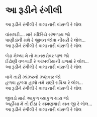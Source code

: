 # આ રૂડીને રંગીલી

આ રૂડીને રંગીલી રે વાલા તારી વાંસળી રે લોલ  

વાંસલડી.... મારે મંદિરિયે સંભળાય જો  
પાણીડાંની મશે રે જીવન જોવા નીસરી રે લોલ...  
આ રૂડીને રંગીલી રે વાલા તારી વાંસળી રે લોલ  

બેડા મેલ્યા મે તો માનસરોવર પાળ જો  
ઈંઢોણી વળગાડી રે આંબલીયાની ડાળમાં રે લોલ...  
આ રૂડીને રંગીલી રે વાલા તારી વાંસળી રે લોલ  

વાગે તારી ઝાંઝરનો ઝણકાર જો  
હળવા હળવા હાલો તમે રાણી રાધિકા રે લોલ...  
આ રૂડીને રંગીલી રે વાલા તારી વાંસળી રે લોલ  

જીવડો મારો આકુળ વ્યાકુળ થાય જો  
અહીંયા મેં તો દીઠા રે કામણગારો કાન જી રે લોલ...  
આ રૂડીને રંગીલી રે વાલા તારી વાંસળી રે લોલ  
